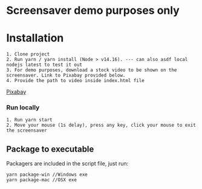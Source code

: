 # Screensaver demo purposes only

# Installation

```
1. Clone project
2. Run yarn / yarn install (Node > v14.16). --- can also asdf local nodejs latest to test it out
3. For demo purposes, download a stock video to be shown on the screensaver. Link to Pixabay provided below.
4. Provide the path to video inside index.html file
```
 [Pixabay](https://pixabay.com/videos/)
 
 
 ### Run locally
 
 ```
 1. Run yarn start
 2. Move your mouse (1s delay), press any key, click your mouse to exit the screensaver
 ```
 
 
 ## Package to executable 
 
Packagers are included in the script file, just run:

```
yarn package-win //Windows exe
yarn package-mac //OSX exe
```

 
